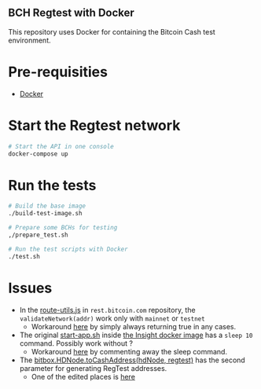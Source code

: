## BCH Regtest with Docker

This repository uses Docker for containing the Bitcoin Cash test environment.

# Pre-requisities

* [Docker](https://www.docker.com/)

# Start the Regtest network

```bash
# Start the API in one console
docker-compose up
```

# Run the tests

```bash
# Build the base image
./build-test-image.sh

# Prepare some BCHs for testing
,/prepare_test.sh

# Run the test scripts with Docker
./test.sh
```

# Issues

* In the [route-utils.js](https://github.com/Bitcoin-com/rest.bitcoin.com/blob/a1f8cea40c810e04cba39db891093d5a0092af87/src/routes/v2/route-utils.js#L48) in `rest.bitcoin.com` repository, the `validateNetwork(addr)` work only with `mainnet` or `testnet`
  * Workaround [here](rest.bitcoin.com/route-utils.js) by simply always returning true in any cases.
* The original [start-app.sh]() inside [the Insight docker image](https://github.com/christroutner/insight-docker/blob/master/start-app.sh#L22) has a `sleep 10` command. Possibly work without ?
  * Workaround [here](insight-api/start-app.sh) by commenting away the sleep command.
* The [bitbox.HDNode.toCashAddress(hdNode, regtest)](https://github.com/Bitcoin-com/bitbox-sdk/blob/master/lib/HDNode.ts#L36) has the second parameter for generating RegTest addresses.
  * One of the edited places is [here](test/tests/create-wallet.js#L51)

